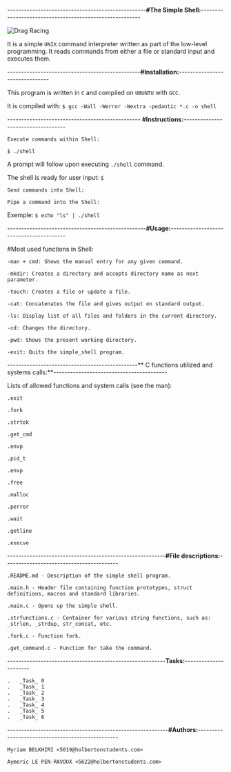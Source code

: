 --------------------------------------------------**#The Simple Shell:**--------------------------------------------------------			
                                                                                          


   ![Drag Racing](https://i.goopics.net/ta2xso.png)



It is a simple `UNIX` command interpreter written as part of the low-level programming.
It reads commands from either a file or standard input and executes them.


------------------------------------------------**#Installation:**-------------------------------


This program is written in `C` and compiled on `UBUNTU` with `GCC`.

It is compiled with: 
`$ gcc -Wall -Werror -Wextra -pedantic *.c -o shell`


------------------------------------------------ **#Instructions:**-----------------------------------


	Execute commands within Shell:
`$ ./shell`

A prompt will follow upon executing `./shell` command.

The shell is ready for user input:
`$`


	Send commands into Shell:

	Pipe a command into the Shell:
Exemple:
`$ echo "ls" | ./shell`



--------------------------------------------------**#Usage:**----------------------------------------



#Most used functions in Shell:

	
	-man + cmd: Shows the manual entry for any given command.

	-mkdir: Creates a directory and accepts directory name as next parameter.
	
	-touch: Creates a file or update a file.
	
	-cat: Concatenates the file and gives output on standard output. 
	
	-ls: Display list of all files and folders in the current directory.
	
	-cd: Changes the directory.

	-pwd: Shows the present working directory.
	
	-exit: Quits the simple_shell program.



-----------------------------------------------** C functions utilized and systems calls:**-----------------------------------------


Lists of allowed functions and system calls (see the man):

	.exit

	.fork

	.strtok

	.get_cmd

	.envp

	.pid_t

	.envp

	.free

	.malloc

	.perror

	.wait

	.getline
	
	.execve



---------------------------------------------------------**#File descriptions:**-----------------------------------------


	.README.md - Description of the simple shell program. 

	.main.h - Header file containing function prototypes, struct definitions, macros and standard libraries.

	.main.c - Opens up the simple shell.

	.strfunctions.c - Container for various string functions, such as: _strlen, _strdup, str_concat, etc.

	.fork.c - Function fork.

	.get_command.c - Function for take the command.


---------------------------------------------------------**Tasks:**----------------------



	.	_Task_ 0
	.	_Task_ 1
	.	_Task_ 2 
	.	_Task_ 3
	.	_Task_ 4
	.	_Task_ 5
	.	_Task_ 6



----------------------------------------------------------**#Authors:**-------------------------------------------------



	Myriam BELKHIRI <5019@holbertonstudents.com>

	Aymeric LE PEN-RAVOUX <5622@holbertonstudents.com>



